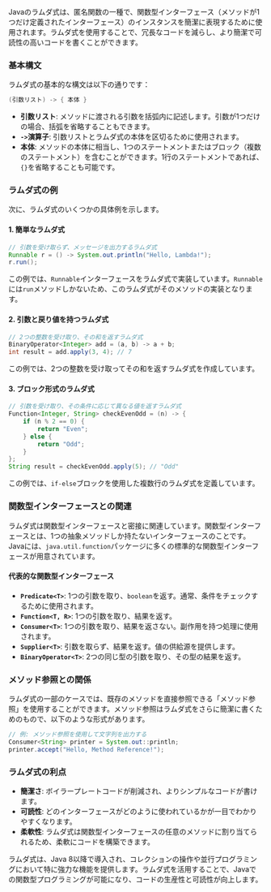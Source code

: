 Javaのラムダ式は、匿名関数の一種で、関数型インターフェース（メソッドが1つだけ定義されたインターフェース）のインスタンスを簡潔に表現するために使用されます。ラムダ式を使用することで、冗長なコードを減らし、より簡潔で可読性の高いコードを書くことができます。

### 基本構文

ラムダ式の基本的な構文は以下の通りです：

```java
(引数リスト) -> { 本体 }
```

- **引数リスト**: メソッドに渡される引数を括弧内に記述します。引数が1つだけの場合、括弧を省略することもできます。
- **`->`演算子**: 引数リストとラムダ式の本体を区切るために使用されます。
- **本体**: メソッドの本体に相当し、1つのステートメントまたはブロック（複数のステートメント）を含むことができます。1行のステートメントであれば、`{}`を省略することも可能です。

### ラムダ式の例

次に、ラムダ式のいくつかの具体例を示します。

#### 1. 簡単なラムダ式

```java
// 引数を受け取らず、メッセージを出力するラムダ式
Runnable r = () -> System.out.println("Hello, Lambda!");
r.run();
```

この例では、`Runnable`インターフェースをラムダ式で実装しています。`Runnable`には`run`メソッドしかないため、このラムダ式がそのメソッドの実装となります。

#### 2. 引数と戻り値を持つラムダ式

```java
// 2つの整数を受け取り、その和を返すラムダ式
BinaryOperator<Integer> add = (a, b) -> a + b;
int result = add.apply(3, 4); // 7
```

この例では、2つの整数を受け取ってその和を返すラムダ式を作成しています。

#### 3. ブロック形式のラムダ式

```java
// 引数を受け取り、その条件に応じて異なる値を返すラムダ式
Function<Integer, String> checkEvenOdd = (n) -> {
    if (n % 2 == 0) {
        return "Even";
    } else {
        return "Odd";
    }
};
String result = checkEvenOdd.apply(5); // "Odd"
```

この例では、`if-else`ブロックを使用した複数行のラムダ式を定義しています。

### 関数型インターフェースとの関連

ラムダ式は関数型インターフェースと密接に関連しています。関数型インターフェースとは、1つの抽象メソッドしか持たないインターフェースのことです。Javaには、`java.util.function`パッケージに多くの標準的な関数型インターフェースが用意されています。

#### 代表的な関数型インターフェース

- **`Predicate<T>`**: 1つの引数を取り、`boolean`を返す。通常、条件をチェックするために使用されます。
- **`Function<T, R>`**: 1つの引数を取り、結果を返す。
- **`Consumer<T>`**: 1つの引数を取り、結果を返さない。副作用を持つ処理に使用されます。
- **`Supplier<T>`**: 引数を取らず、結果を返す。値の供給源を提供します。
- **`BinaryOperator<T>`**: 2つの同じ型の引数を取り、その型の結果を返す。

### メソッド参照との関係

ラムダ式の一部のケースでは、既存のメソッドを直接参照できる「メソッド参照」を使用することができます。メソッド参照はラムダ式をさらに簡潔に書くためのもので、以下のような形式があります。

```java
// 例: メソッド参照を使用して文字列を出力する
Consumer<String> printer = System.out::println;
printer.accept("Hello, Method Reference!");
```

### ラムダ式の利点

- **簡潔さ**: ボイラープレートコードが削減され、よりシンプルなコードが書けます。
- **可読性**: どのインターフェースがどのように使われているかが一目でわかりやすくなります。
- **柔軟性**: ラムダ式は関数型インターフェースの任意のメソッドに割り当てられるため、柔軟にコードを構築できます。

ラムダ式は、Java 8以降で導入され、コレクションの操作や並行プログラミングにおいて特に強力な機能を提供します。ラムダ式を活用することで、Javaでの関数型プログラミングが可能になり、コードの生産性と可読性が向上します。

